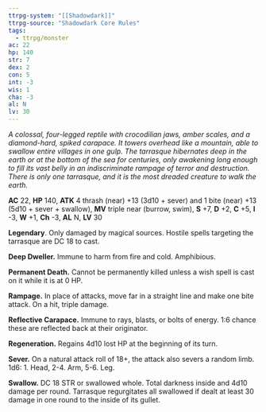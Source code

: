 ```yaml
---
ttrpg-system: "[[Shadowdark]]"
ttrpg-source: "Shadowdark Core Rules"
tags:
  - ttrpg/monster
ac: 22
hp: 140
str: 7
dex: 2
con: 5
int: -3
wis: 1
cha: -3
al: N
lv: 30
---
```


_A colossal, four-legged reptile with crocodilian jaws, amber scales, and a diamond-hard, spiked carapace. It towers overhead like a mountain, able to swallow entire villages in one gulp. The tarrasque hibernates deep in the earth or at the bottom of the sea for centuries, only awakening long enough to fill its vast belly in an indiscriminate rampage of terror and destruction. There is only one tarrasque, and it is the most dreaded creature to walk the earth._

**AC** 22, **HP** 140, **ATK** 4 thrash (near) +13 (3d10 + sever) and 1 bite (near) +13 (5d10 + sever + swallow), **MV** triple near (burrow, swim), **S** +7, **D** +2, **C** +5, **I** -3, **W** +1, **Ch** -3, **AL** N, **LV** 30

**Legendary**. Only damaged by magical sources. Hostile spells targeting the tarrasque are DC 18 to cast. 

**Deep Dweller.** Immune to harm from fire and cold. Amphibious. 

**Permanent Death.** Cannot be permanently killed unless a wish spell is cast on it while it is at 0 HP. 

**Rampage.** In place of attacks, move far in a straight line and make one bite attack. On a hit, triple damage. 

**Reflective Carapace.** Immune to rays, blasts, or bolts of energy. 1:6 chance these are reflected back at their originator. 

**Regeneration.** Regains 4d10 lost HP at the beginning of its turn. 

**Sever.** On a natural attack roll of 18+, the attack also severs a random limb. 1d6: 1. Head, 2-4. Arm, 5-6. Leg. 

**Swallow.** DC 18 STR or swallowed whole. Total darkness inside and 4d10 damage per round. Tarrasque regurgitates all swallowed if dealt at least 30 damage in one round to the inside of its gullet.

